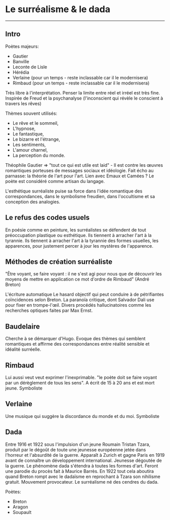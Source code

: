 # Le surréalisme & le dada

---

## Intro

Poètes majeurs:

* Gautier
* Banville
* Leconte de Lisle
* Hérédia
* Verlaine (pour un temps - reste inclassable car il le modernisera)
* Rimbaud (pour un temps - reste inclassable car il le modernisera)

Très libre à l'interprétation. Penser la limite entre réel et irréel est très fine. Inspirée de Freud et la psychanalyse (l'inconscient qui révèle le conscient à travers les rêves)


Thèmes souvent utilisés:

* Le rêve et le sommeil,
* L'hypnose,
* Le fantastique,
* Le bizarre et l'étrange,
* Les sentiments,
* L'amour charnel,
* La perception du monde.

Théophile Gautier => "tout ce qui est utile est laid" - Il est contre les œuvres romantiques porteuses de messages sociaux et idéologie.
Fait écho au parnasse: la théorie de l'art pour l'art. Lien avec Emaux et Camées ? 
Le poète est considéré comme artisan du langage.

L'esthétique surréaliste puise sa force dans l'idée romantique des correspondances, dans le symbolisme freudien, dans l'occultisme et sa conception des analogies.

## Le refus des codes usuels

En poésie comme en peinture, les surréalistes se défendent de tout préoccupation plastique ou esthétique. Ils tiennent à arracher l'art à la tyrannie. Ils tiennent à arracher l'art à la tyrannie des formes usuelles, les apparences, pour justement percer à jour les mystères de l'apparence.

## Méthodes de création surréaliste 

"Être voyant, se faire voyant : il ne s'est agi pour nous que de découvrir les moyens de mettre en application ce mot d'ordre de Rimbaud" (André Breton)

L'écriture automatique
Le hasard objectif qui peut conduire à de pétrifiantes coïncidences selon Breton. La paranoïa critique, dont Salvador Dali use pour fixer en trompe-l'œil. Divers procédés hallucinatoires comme les recherches optiques faites par Max Ernst.

## Baudelaire 

Cherche à se démarquer d'Hugo. Evoque des thèmes qui semblent romantiques et affirme des correspondances entre réalité sensible et idéalité surréelle.

## Rimbaud

Lui aussi veut veut exprimer l'inexprimable. "le poète doit se faire voyant par un dérèglement de tous les sens". A écrit de 15 à 20 ans et est mort jeune. Symboliste

## Verlaine

Une musique qui suggère la discordance du monde et du moi. Symboliste 

## Dada

Entre 1916 et 1922 sous l'impulsion d'un jeune Roumain Tristan Tzara, produit par le dégoût de toute une jeunesse européenne jetée dans l'horreur et l'absurdité de la guerre. Apparaît à Zurich et gagne Paris en 1919 avant de connaître un développement international. Jeunesse dégoutée de la guerre. Le phénomène dada s'étendra à toutes les formes d'art. Feront une parodie du procès fait à Maurice Barrès. En 1922 tout cela aboutira quand Breton rompt avec le dadaïsme en reprochant à Tzara son nihilisme gratuit. Mouvement provocateur. Le surréalisme né des cendres du dada.

Poètes:

* Breton
* Aragon
* Soupault
